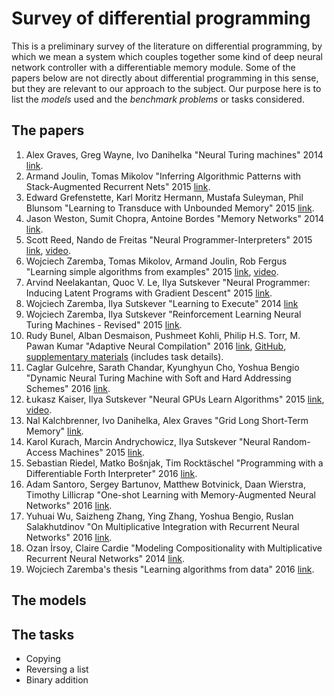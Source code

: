# Survey of differential programming

This is a preliminary survey of the literature on differential programming, by which we mean a system which couples together some kind of deep neural network controller with a differentiable memory module. Some of the papers below are not directly about differential programming in this sense, but they are relevant to our approach to the subject. Our purpose here is to list the *models* used and the *benchmark problems* or tasks considered.

## The papers

1. Alex Graves, Greg Wayne, Ivo Danihelka "Neural Turing machines" 2014 [link](https://arxiv.org/abs/1410.5401).
2. Armand Joulin, Tomas Mikolov "Inferring Algorithmic Patterns with Stack-Augmented Recurrent Nets" 2015 [link](https://arxiv.org/abs/1503.01007).
3. Edward Grefenstette, Karl Moritz Hermann, Mustafa Suleyman, Phil Blunsom "Learning to Transduce with Unbounded Memory" 2015 [link](https://arxiv.org/abs/1506.02516).
4. Jason Weston, Sumit Chopra, Antoine Bordes "Memory Networks" 2014 [link](http://arxiv.org/abs/1410.3916).
5. Scott Reed, Nando de Freitas "Neural Programmer-Interpreters" 2015 [link](https://arxiv.org/abs/1511.06279), [video](https://www.youtube.com/watch?v=B70tT4WMyJk).
6. Wojciech Zaremba, Tomas Mikolov, Armand Joulin, Rob Fergus "Learning simple algorithms from examples" 2015 [link](http://arxiv.org/abs/1511.07275), [video](https://www.youtube.com/watch?v=GVe6kfJnRAw).
7. Arvind Neelakantan, Quoc V. Le, Ilya Sutskever "Neural Programmer: Inducing Latent Programs with Gradient Descent" 2015 [link](http://arxiv.org/abs/1511.04834).
8. Wojciech Zaremba, Ilya Sutskever "Learning to Execute" 2014 [link](https://arxiv.org/abs/1410.4615)
9. Wojciech Zaremba, Ilya Sutskever "Reinforcement Learning Neural Turing Machines - Revised" 2015 [link](https://arxiv.org/abs/1505.00521).
10. Rudy Bunel, Alban Desmaison, Pushmeet Kohli, Philip H.S. Torr, M. Pawan Kumar "Adaptive Neural Compilation" 2016 [link](https://arxiv.org/abs/1605.07969), [GitHub](https://github.com/albanD/adaptive-neural-compilation), [supplementary materials](http://www.robots.ox.ac.uk/~rudy/assets/anc-supplementary.pdf) (includes task details).
11. Caglar Gulcehre, Sarath Chandar, Kyunghyun Cho, Yoshua Bengio "Dynamic Neural Turing Machine with Soft and Hard Addressing Schemes" 2016 [link](https://arxiv.org/abs/1607.00036).
12. Łukasz Kaiser, Ilya Sutskever "Neural GPUs Learn Algorithms" 2015 [link](http://arxiv.org/abs/1511.08228), [video](https://www.youtube.com/watch?v=LzC8NkTZAF4).
13. Nal Kalchbrenner, Ivo Danihelka, Alex Graves "Grid Long Short-Term Memory" [link](https://arxiv.org/abs/1507.01526).
14. Karol Kurach, Marcin Andrychowicz, Ilya Sutskever "Neural Random-Access Machines" 2015 [link](http://arxiv.org/abs/1511.06392).
15. Sebastian Riedel, Matko Bošnjak, Tim Rocktäschel "Programming with a Differentiable Forth Interpreter" 2016 [link](https://arxiv.org/abs/1605.06640).
16. Adam Santoro, Sergey Bartunov, Matthew Botvinick, Daan Wierstra, Timothy Lillicrap "One-shot Learning with Memory-Augmented Neural Networks" 2016 [link](https://arxiv.org/abs/1605.06065).
17. Yuhuai Wu, Saizheng Zhang, Ying Zhang, Yoshua Bengio, Ruslan Salakhutdinov "On Multiplicative Integration with Recurrent Neural Networks" 2016 [link](https://arxiv.org/abs/1606.06630).
18. Ozan İrsoy, Claire Cardie "Modeling Compositionality with Multiplicative Recurrent Neural Networks" 2014 [link](https://arxiv.org/abs/1412.6577).
19. Wojciech Zaremba's thesis "Learning algorithms from data" 2016 [link](http://www.cs.nyu.edu/media/publications/zaremba_wojciech.pdf).

## The models

## The tasks

* Copying
* Reversing a list
* Binary addition